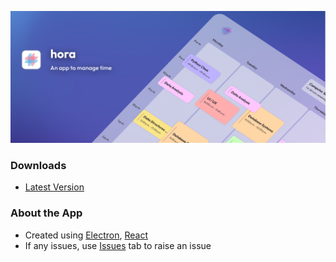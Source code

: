 <p align="center">
  <img src='https://raw.githubusercontent.com/cbxdv/hora/main/assets/Header.png' />
</p>

### Downloads

-   [Latest Version](https://github.com/cbxdv/hora/releases/latest)

### About the App

-   Created using [Electron](https://www.electronjs.org/), [React](https://react.dev/)
-   If any issues, use [Issues](https://github.com/cbxdv/hora/issues) tab to raise an issue
